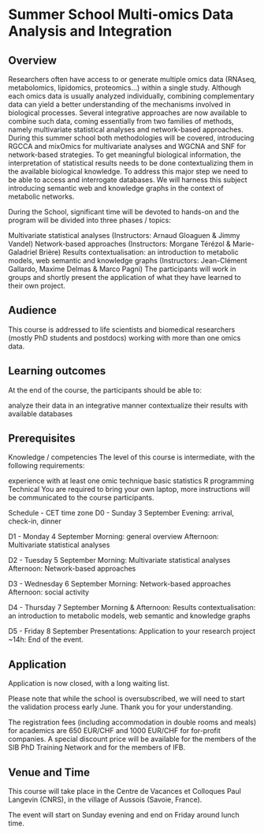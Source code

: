 # Summer School Multi-omics Data Analysis and Integration

## Overview
Researchers often have access to or generate multiple omics data (RNAseq, metabolomics, lipidomics, proteomics…) within a single study. Although each omics data is usually analyzed individually, combining complementary data can yield a better understanding of the mechanisms involved in biological processes. Several integrative approaches are now available to combine such data, coming essentially from two families of methods, namely multivariate statistical analyses and network-based approaches. During this summer school both methodologies will be covered, introducing RGCCA and mixOmics for multivariate analyses and WGCNA and SNF for network-based strategies. To get meaningful biological information, the interpretation of statistical results needs to be done contextualizing them in the available biological knowledge. To address this major step we need to be able to access and interrogate databases. We will harness this subject introducing semantic web and knowledge graphs in the context of metabolic networks.

During the School, significant time will be devoted to hands-on and the program will be divided into three phases / topics:

Multivariate statistical analyses (Instructors: Arnaud Gloaguen & Jimmy Vandel)
Network-based approaches (Instructors: Morgane Térézol & Marie-Galadriel Brière)
Results contextualisation: an introduction to metabolic models, web semantic and knowledge graphs (Instructors: Jean-Clément Gallardo, Maxime Delmas & Marco Pagni)
The participants will work in groups and shortly present the application of what they have learned to their own project.


## Audience
This course is addressed to life scientists and biomedical researchers (mostly PhD students and postdocs) working with more than one omics data.


## Learning outcomes
At the end of the course, the participants should be able to:

analyze their data in an integrative manner
contextualize their results with available databases

## Prerequisites
Knowledge / competencies
The level of this course is intermediate, with the following requirements:

experience with at least one omic technique
basic statistics
R programming
Technical
You are required to bring your own laptop, more instructions will be communicated to the course participants.


Schedule - CET time zone
D0 - Sunday 3 September
Evening: arrival, check-in, dinner

D1 - Monday 4 September
Morning: general overview
Afternoon: Multivariate statistical analyses

D2 - Tuesday 5 September
Morning: Multivariate statistical analyses
Afternoon: Network-based approaches

D3 - Wednesday 6 September
Morning: Network-based approaches
Afternoon: social activity

D4 - Thursday 7 September
Morning & Afternoon: Results contextualisation: an introduction to metabolic models, web semantic and knowledge graphs

D5 - Friday 8 September
Presentations: Application to your research project
~14h: End of the event.


## Application
Application is now closed, with a long waiting list.

Please note that while the school is oversubscribed, we will need to start the validation process early June. Thank you for your understanding.

The registration fees (including accommodation in double rooms and meals) for academics are 650 EUR/CHF and 1000 EUR/CHF for for-profit companies. A special discount price will be available for the members of the SIB PhD Training Network and for the members of IFB.


## Venue and Time
This course will take place in the Centre de Vacances et Colloques Paul Langevin (CNRS), in the village of Aussois (Savoie, France).

The event will start on Sunday evening and end on Friday around lunch time.


